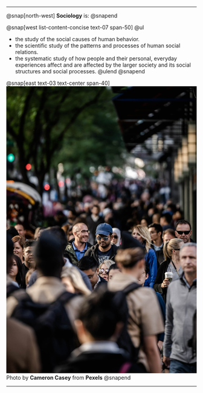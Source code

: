 
---
@snap[north-west]
**Sociology** is:
@snapend

@snap[west list-content-concise text-07 span-50]
@ul[](false)
- the study of the social causes of human behavior.
- the scientific study of the patterns and processes of human social relations.
- the systematic study of how people and their personal, everyday experiences affect and are affected by the larger society and its social structures and social processes.
@ulend
@snapend

@snap[east text-03 text-center span-40]
![Society2](https://raw.githubusercontent.com/bmcphail05/2-WhatIsSoc/master/society2.jpg)
Photo by **Cameron Casey** from **Pexels**
@snapend

---
